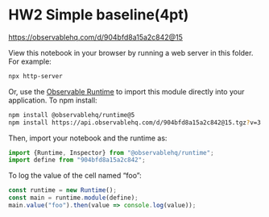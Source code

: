 # HW2 Simple baseline(4pt)

https://observablehq.com/d/904bfd8a15a2c842@15

View this notebook in your browser by running a web server in this folder. For
example:

~~~sh
npx http-server
~~~

Or, use the [Observable Runtime](https://github.com/observablehq/runtime) to
import this module directly into your application. To npm install:

~~~sh
npm install @observablehq/runtime@5
npm install https://api.observablehq.com/d/904bfd8a15a2c842@15.tgz?v=3
~~~

Then, import your notebook and the runtime as:

~~~js
import {Runtime, Inspector} from "@observablehq/runtime";
import define from "904bfd8a15a2c842";
~~~

To log the value of the cell named “foo”:

~~~js
const runtime = new Runtime();
const main = runtime.module(define);
main.value("foo").then(value => console.log(value));
~~~
